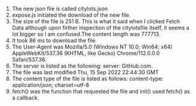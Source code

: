 1. The new json file is called citylots.json
2. expose.js initiated the download of the new file.
3. The size of the file is 251 B. This is what it said when I clicked Fetch Data although upon firther inspection of the citylotsfile itself, it seems a lot bigger so I am confused.The content length was 777713. 
4.  It took 86 ms to download the file.
5.  The User-Agent was Mozilla/5.0 (Windows NT 10.0; Win64; x64) AppleWebKit/537.36 (KHTML, like Gecko) Chrome/112.0.0.0 Safari/537.36.
6.  The server is listed as the following: server: GitHub.com. 
7.  The file was last modified Thu, 15 Sep 2022 22:44:30 GMT
8.  The content type of the file is listed as follows: content-type: application/json; charset=utf-8
9.  fetch() was the function that requested the file and init() used fetch() as a callback. 